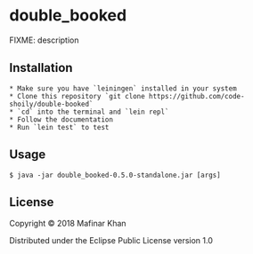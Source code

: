# double_booked

FIXME: description

## Installation

    * Make sure you have `leiningen` installed in your system
    * Clone this repository `git clone https://github.com/code-shoily/double-booked`
    * `cd` into the terminal and `lein repl`
    * Follow the documentation
    * Run `lein test` to test

## Usage

    $ java -jar double_booked-0.5.0-standalone.jar [args]


## License

Copyright © 2018 Mafinar Khan

Distributed under the Eclipse Public License version 1.0

